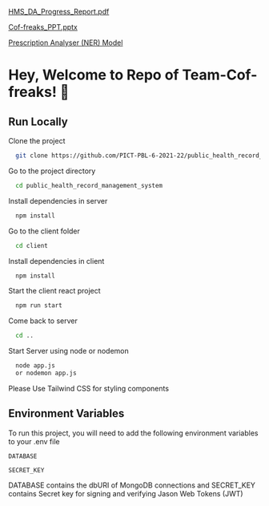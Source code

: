 
[HMS_DA_Progress_Report.pdf](https://github.com/Vraj1103/hack-Daiict/files/12445199/HMS_DA_Progress_Report.pdf)

[Cof-freaks_PPT.pptx](https://github.com/Vraj1103/hack-Daiict/files/12447278/Cof-freaks_PPT.pptx)



[Prescription Analyser (NER) Model](https://huggingface.co/fictionbelt/ner_med_prescription/tree/main)
# Hey, Welcome to Repo of Team-Cof-freaks! 👋


## Run Locally

Clone the project

```bash
  git clone https://github.com/PICT-PBL-6-2021-22/public_health_record_management_system
```

Go to the project directory

```bash
  cd public_health_record_management_system
```

Install dependencies in server

```bash
  npm install
```
Go to the client folder

```bash
  cd client
```
Install dependencies in client

```bash
  npm install
```

Start the client react project

```bash
  npm run start
```

Come back to server

```bash
  cd ..
```
Start Server using node or nodemon

```bash
  node app.js 
  or nodemon app.js
```


Please Use Tailwind CSS for styling components
## Environment Variables

To run this project, you will need to add the following environment variables to your .env file

`DATABASE`

`SECRET_KEY`

DATABASE contains the dbURI of MongoDB connections and SECRET_KEY contains Secret key for signing and verifying Jason Web Tokens (JWT)



